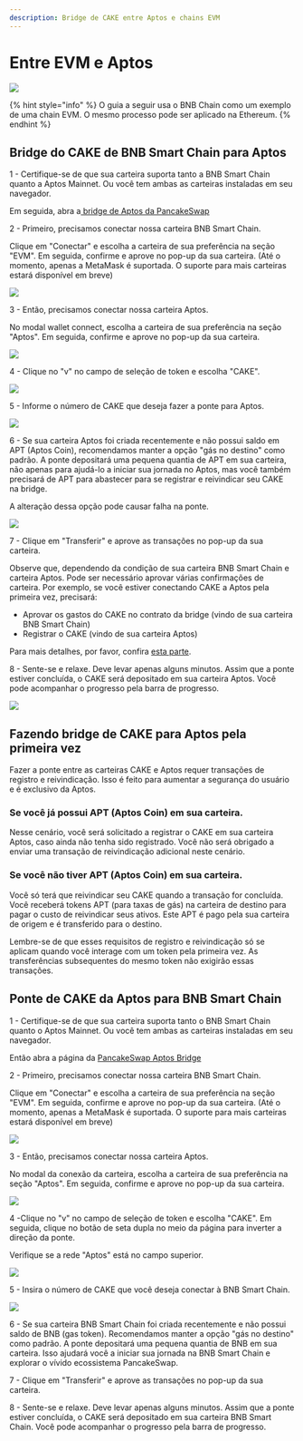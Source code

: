 ```yaml
---
description: Bridge de CAKE entre Aptos e chains EVM
---
```


# Entre EVM e Aptos



![](https://1397868517-files.gitbook.io/\~/files/v0/b/gitbook-x-prod.appspot.com/o/spaces%2F-MHREX7DHcljbY5IkjgJ-1972196547%2Fuploads%2FhbVsTxyjJyeQ4nitrT2R%2Fimage.png?alt=media\&token=87135c3d-49f3-451b-9916-b3e75b175285)

{% hint style="info" %}
O guia a seguir usa o BNB Chain como um exemplo de uma chain EVM. O mesmo processo pode ser aplicado na Ethereum.
{% endhint %}

## Bridge do CAKE de BNB Smart Chain para Aptos&#x20;

1 - Certifique-se de que sua carteira suporta tanto a BNB Smart Chain quanto a Aptos Mainnet. Ou você tem ambas as carteiras instaladas em seu navegador.&#x20;

Em seguida, abra a[ bridge de Aptos da PancakeSwap](https://bridge.pancakeswap.finance/aptos)

2 - Primeiro, precisamos conectar nossa carteira BNB Smart Chain.

Clique em "Conectar" e escolha a carteira de sua preferência na seção "EVM". Em seguida, confirme e aprove no pop-up da sua carteira. (Até o momento, apenas a MetaMask é suportada. O suporte para mais carteiras estará disponível em breve)

![](<../../.gitbook/assets/image (7) (1).png>)

3 - Então, precisamos conectar nossa carteira Aptos.&#x20;

No modal wallet connect, escolha a carteira de sua preferência na seção "Aptos". Em seguida, confirme e aprove no pop-up da sua carteira.

![](<../../.gitbook/assets/image (8) (1).png>)

4 - Clique no "v" no campo de seleção de token e escolha "CAKE".

![](<../../.gitbook/assets/image (10).png>)

5 - Informe o número de CAKE que deseja fazer a ponte para Aptos.

![](<../../.gitbook/assets/image (9) (4).png>)

6 - Se sua carteira Aptos foi criada recentemente e não possui saldo em APT (Aptos Coin), recomendamos manter a opção "gás no destino" como padrão. A ponte depositará uma pequena quantia de APT em sua carteira, não apenas para ajudá-lo a iniciar sua jornada no Aptos, mas você também precisará de APT para abastecer para se registrar e reivindicar seu CAKE na bridge.&#x20;

A alteração dessa opção pode causar falha na ponte.

![](<../../.gitbook/assets/image (6).png>)

7 - Clique em "Transferir" e aprove as transações no pop-up da sua carteira.&#x20;

Observe que, dependendo da condição de sua carteira BNB Smart Chain e carteira Aptos. Pode ser necessário aprovar várias confirmações de carteira. Por exemplo, se você estiver conectando CAKE a Aptos pela primeira vez, precisará:&#x20;

* Aprovar os gastos do CAKE no contrato da bridge (vindo de sua carteira BNB Smart Chain)&#x20;
* Registrar o CAKE (vindo de sua carteira Aptos)&#x20;

Para mais detalhes, por favor, confira [esta parte](entre-evm-e-aptos.md#bridging-cake-to-aptos-for-the-first-time).



8 - Sente-se e relaxe. Deve levar apenas alguns minutos. Assim que a ponte estiver concluída, o CAKE será depositado em sua carteira Aptos. Você pode acompanhar o progresso pela barra de progresso.

![](<../../.gitbook/assets/image (5) (3).png>)

## Fazendo bridge de CAKE para Aptos pela primeira vez <a href="#bridging-cake-to-aptos-for-the-first-time" id="bridging-cake-to-aptos-for-the-first-time"></a>

Fazer a ponte entre as carteiras CAKE e Aptos requer transações de registro e reivindicação. Isso é feito para aumentar a segurança do usuário e é exclusivo da Aptos.&#x20;

### Se você já possui APT (Aptos Coin) em sua carteira.&#x20;

Nesse cenário, você será solicitado a registrar o CAKE em sua carteira Aptos, caso ainda não tenha sido registrado. Você não será obrigado a enviar uma transação de reivindicação adicional neste cenário.&#x20;

### Se você não tiver APT (Aptos Coin) em sua carteira.&#x20;

Você só terá que reivindicar seu CAKE quando a transação for concluída. Você receberá tokens APT (para taxas de gás) na carteira de destino para pagar o custo de reivindicar seus ativos. Este APT é pago pela sua carteira de origem e é transferido para o destino.&#x20;

Lembre-se de que esses requisitos de registro e reivindicação só se aplicam quando você interage com um token pela primeira vez. As transferências subsequentes do mesmo token não exigirão essas transações.&#x20;

## Ponte de CAKE da Aptos para BNB Smart Chain&#x20;

1 - Certifique-se de que sua carteira suporta tanto o BNB Smart Chain quanto o Aptos Mainnet. Ou você tem ambas as carteiras instaladas em seu navegador.&#x20;

Então abra a página da [PancakeSwap Aptos Bridge](https://bridge.pancakeswap.finance/aptos)

2 - Primeiro, precisamos conectar nossa carteira BNB Smart Chain.

Clique em "Conectar" e escolha a carteira de sua preferência na seção "EVM". Em seguida, confirme e aprove no pop-up da sua carteira. (Até o momento, apenas a MetaMask é suportada. O suporte para mais carteiras estará disponível em breve)

![](<../../.gitbook/assets/image (11).png>)

3 - Então, precisamos conectar nossa carteira Aptos.&#x20;

No modal da conexão da carteira, escolha a carteira de sua preferência na seção "Aptos". Em seguida, confirme e aprove no pop-up da sua carteira.

![](<../../.gitbook/assets/image (1) (5).png>)

4 -Clique no "v" no campo de seleção de token e escolha "CAKE". Em seguida, clique no botão de seta dupla no meio da página para inverter a direção da ponte.&#x20;

Verifique se a rede "Aptos" está no campo superior.

![](<../../.gitbook/assets/image (11) (1).png>)

5 - Insira o número de CAKE que você deseja conectar à BNB Smart Chain.

![](<../../.gitbook/assets/image (2) (1).png>)

6 - Se sua carteira BNB Smart Chain foi criada recentemente e não possui saldo de BNB (gas token). Recomendamos manter a opção "gás no destino" como padrão. A ponte depositará uma pequena quantia de BNB em sua carteira. Isso ajudará você a iniciar sua jornada na BNB Smart Chain e explorar o vívido ecossistema PancakeSwap.

7 - Clique em "Transferir" e aprove as transações no pop-up da sua carteira.

8 - Sente-se e relaxe. Deve levar apenas alguns minutos. Assim que a ponte estiver concluída, o CAKE será depositado em sua carteira BNB Smart Chain. Você pode acompanhar o progresso pela barra de progresso.

